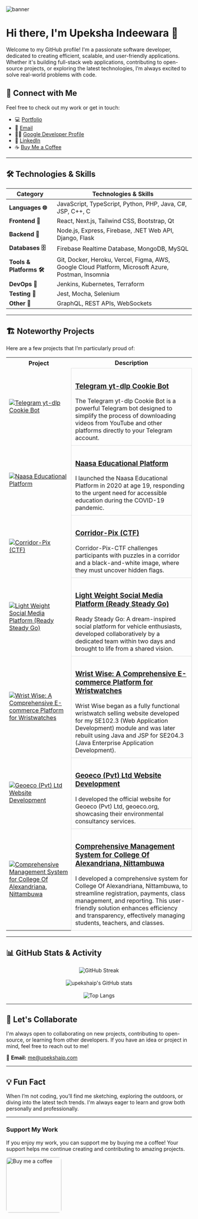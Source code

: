 <img align="center" alt="banner" src="https://upekshaip.github.io/images/banner.png">

# Hi there, I'm Upeksha Indeewara 👋

Welcome to my GitHub profile! I'm a passionate software developer, dedicated to creating efficient, scalable, and user-friendly applications. Whether it's building full-stack web applications, contributing to open-source projects, or exploring the latest technologies, I’m always excited to solve real-world problems with code.

## 🔗 Connect with Me

Feel free to check out my work or get in touch:

- 💻 [Portfolio](https://upekshaip.com)
- 📧 [Email](mailto:me@upekshaip.com)
- 👨‍💻 [Google Developer Profile](https://g.dev/upekshaip)
- 💼 [LinkedIn](https://linkedin.com/in/upekshaip)
- ☕ [Buy Me a Coffee](https://www.buymeacoffee.com/upekshaip)

---

## 🛠️ Technologies & Skills

| **Category**             | **Technologies & Skills**                                                                          |
| ------------------------ | -------------------------------------------------------------------------------------------------- |
| **Languages 🌐**         | JavaScript, TypeScript, Python, PHP, Java, C#, JSP, C++, C                                         |
| **Frontend 🎨**          | React, Next.js, Tailwind CSS, Bootstrap, Qt                                                        |
| **Backend 🔧**           | Node.js, Express, Firebase, .NET Web API, Django, Flask                                            |
| **Databases 🗄️**         | Firebase Realtime Database, MongoDB, MySQL                                                         |
| **Tools & Platforms 🛠️** | Git, Docker, Heroku, Vercel, Figma, AWS, Google Cloud Platform, Microsoft Azure, Postman, Insomnia |
| **DevOps 🚀**            | Jenkins, Kubernetes, Terraform                                                                     |
| **Testing 🧪**           | Jest, Mocha, Selenium                                                                              |
| **Other 🌟**             | GraphQL, REST APIs, WebSockets                                                                     |

---

## 🏗️ Noteworthy Projects

Here are a few projects that I’m particularly proud of:

<table>
    <tr>
        <th>Project</th>
        <th>Description</th>
    </tr>
    <tr>
        <td>    
            <a href="https://upekshaip.com/projects/-O0t36gRpfJR1p8KB7vU">
                <img src="https://upekshaip.github.io/images/projects/telegram.jpg" alt="Telegram yt-dlp Cookie Bot">
            </a>
        </td>
        <td style="padding: 10px; border: 1px solid #ddd; border-radius: 8px;">
            <h3><a href="https://upekshaip.com/projects/-O0t36gRpfJR1p8KB7vU">Telegram yt-dlp Cookie Bot</a></h3>
            The Telegram yt-dlp Cookie Bot is a powerful Telegram bot designed to simplify the process of downloading videos from YouTube and other platforms directly to your Telegram account.
        </td>
    </tr>
    <tr>
        <td>    
            <a href="https://upekshaip.com/projects/-O0t6eTMaihPM0HMs6qX">
                <img src="https://upekshaip.github.io/images/projects/naasa.png" alt="Naasa Educational Platform">
            </a>
        </td>
        <td style="padding: 10px; border: 1px solid #ddd; border-radius: 8px;">
            <h3><a href="https://upekshaip.com/projects/-O0t6eTMaihPM0HMs6qX">Naasa Educational Platform</a></h3>
            I launched the Naasa Educational Platform in 2020 at age 19, responding to the urgent need for accessible education during the COVID-19 pandemic.
        </td>
    </tr>
    <tr>
        <td>    
            <a href="https://upekshaip.com/projects/-O0tCBBQ4pF2uIZR8ilL">
                <img src="https://upekshaip.github.io/images/projects/ctf.jpg" alt="Corridor-Pix (CTF)">
            </a>
        </td>
        <td style="padding: 10px; border: 1px solid #ddd; border-radius: 8px;">
            <h3><a href="https://upekshaip.com/projects/-O0tCBBQ4pF2uIZR8ilL">Corridor-Pix (CTF)</a></h3>
            Corridor-Pix-CTF challenges participants with puzzles in a corridor and a black-and-white image, where they must uncover hidden flags.
        </td>
    </tr>
    <tr>
        <td>    
            <a href="https://upekshaip.com/projects/-O1CrbG0TT__Q9ST8gKI">
                <img src="https://upekshaip.github.io/images/projects/social_media_project/img5.png" alt="Light Weight Social Media Platform (Ready Steady Go)">
            </a>
        </td>
        <td style="padding: 10px; border: 1px solid #ddd; border-radius: 8px;">
            <h3><a href="https://upekshaip.com/projects/-O1CrbG0TT__Q9ST8gKI">Light Weight Social Media Platform (Ready Steady Go)</a></h3>
            Ready Steady Go: A dream-inspired social platform for vehicle enthusiasts, developed collaboratively by a dedicated team within two days and brought to life from a shared vision.
        </td>
    </tr>
    <tr>
        <td>    
            <a href="https://upekshaip.com/projects/-O1DIKWwZyTd4Kxycf5V">
                <img src="https://upekshaip.github.io/images/projects/wristwise_project/checkout.png" alt="Wrist Wise: A Comprehensive E-commerce Platform for Wristwatches">
            </a>
        </td>
        <td style="padding: 10px; border: 1px solid #ddd; border-radius: 8px;">
            <h3><a href="https://upekshaip.com/projects/-O1DIKWwZyTd4Kxycf5V">Wrist Wise: A Comprehensive E-commerce Platform for Wristwatches</a></h3>
            Wrist Wise began as a fully functional wristwatch selling website developed for my SE102.3 (Web Application Development) module and was later rebuilt using Java and JSP for SE204.3 (Java Enterprise Application Development).
        </td>
    </tr>
    <tr>
        <td>    
            <a href="https://upekshaip.com/projects/-O1DZG3gz-FMtINi3Xin">
                <img src="https://upekshaip.github.io/images/projects/geoeco_project/img1.png" alt="Geoeco (Pvt) Ltd Website Development">
            </a>
        </td>
        <td style="padding: 10px; border: 1px solid #ddd; border-radius: 8px;">
            <h3><a href="https://upekshaip.com/projects/-O1DZG3gz-FMtINi3Xin">Geoeco (Pvt) Ltd Website Development</a></h3>
            I developed the official website for Geoeco (Pvt) Ltd, geoeco.org, showcasing their environmental consultancy services.
        </td>
    </tr>
    <tr>
        <td>    
            <a href="https://upekshaip.com/projects/-O2cwkUlS_BXprSiBjXD">
                <img src="https://upekshaip.github.io/images/projects/classapp/img8.png" alt="Comprehensive Management System for College Of Alexandriana, Nittambuwa">
            </a>
        </td>
        <td style="padding: 10px; border: 1px solid #ddd; border-radius: 8px;">
            <h3><a href="https://upekshaip.com/projects/-O2cwkUlS_BXprSiBjXD">Comprehensive Management System for College Of Alexandriana, Nittambuwa</a></h3>
            I developed a comprehensive system for College Of Alexandriana, Nittambuwa, to streamline registration, payments, class management, and reporting. This user-friendly solution enhances efficiency and transparency, effectively managing students, teachers, and classes.
        </td>
    </tr>
</table>

---

## 📊 GitHub Stats & Activity

<div align="center">

![GitHub Streak](http://gittb-readme-streak-stats.herokuapp.com?user=upekshaip&theme=chartreuse-dark&hide_border=true&date_format=M%20j%5B%2C%20Y%5D)  
<br>
![upekshaip's GitHub stats](https://github-readme-stats.vercel.app/api?username=upekshaip&theme=chartreuse-dark&hide_border=true&show_icons=true)  
<br>
![Top Langs](https://github-readme-stats.vercel.app/api/top-langs/?username=upekshaip&layout=compact&hide_border=true&theme=chartreuse-dark)

</div>

---

## 🤝 Let's Collaborate

I'm always open to collaborating on new projects, contributing to open-source, or learning from other developers. If you have an idea or project in mind, feel free to reach out to me!

📧 **Email:** [me@upekshaip.com](mailto:upekshaip@gmail.com)

---

## 💡 Fun Fact

When I’m not coding, you’ll find me sketching, exploring the outdoors, or diving into the latest tech trends. I'm always eager to learn and grow both personally and professionally.

---

### Support My Work

If you enjoy my work, you can support me by buying me a coffee! Your support helps me continue creating and contributing to amazing projects.

<a href="https://www.buymeacoffee.com/upekshaip" target="_blank">
  <img src="https://upekshaip.com/assets/bmc-C0VD0s9h.svg" alt="Buy me a coffee" width="150" style="border-radius: 8px;">
</a>
